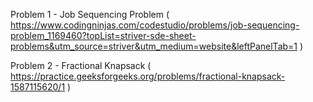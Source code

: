 Problem 1 - Job Sequencing Problem ( https://www.codingninjas.com/codestudio/problems/job-sequencing-problem_1169460?topList=striver-sde-sheet-problems&utm_source=striver&utm_medium=website&leftPanelTab=1 )

Problem 2 - Fractional Knapsack ( https://practice.geeksforgeeks.org/problems/fractional-knapsack-1587115620/1 )